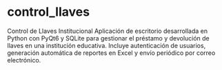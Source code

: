 # control_llaves
Control de Llaves Institucional Aplicación de escritorio desarrollada en Python con PyQt6 y SQLite para gestionar el préstamo y devolución de llaves en una institución educativa. Incluye autenticación de usuarios, generación automática de reportes en Excel y envío periódico por correo electrónico.
